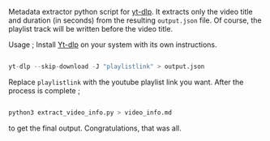 
Metadata extractor python script for [yt-dlp](https://github.com/yt-dlp/yt-dlp). It extracts only the video title and duration (in seconds) from the resulting `output.json` file. Of course, the playlist track will be written before the video title.

Usage ;
Install [Yt-dlp](https://github.com/yt-dlp/yt-dlp) on your system with its own instructions.

```python

yt-dlp --skip-download -J "playlistlink" > output.json
```

Replace `playlistlink` with the youtube playlist link you want.
After the process is complete ;

```python

python3 extract_video_info.py > video_info.md 
```

to get the final output.
Congratulations, that was all.
